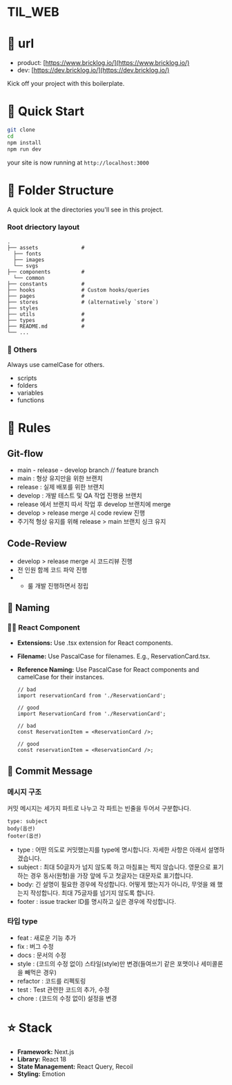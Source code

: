 # TIL_WEB

# 🔗 url
- product: [https://www.bricklog.io/](https://www.bricklog.io/)
- dev: [https://dev.bricklog.io/](https://dev.bricklog.io/)

Kick off your project with this boilerplate.

# 🚀 Quick Start

```bash
git clone
cd
npm install
npm run dev
```

your site is now running at `http://localhost:3000`

# 📁 Folder Structure

A quick look at the directories you'll see in this project.

### Root driectory layout

    .
    ├── assets              #
      ├── fonts
      ├── images
      └── svgs
    ├── components          #
      └── common
    ├── constants           #
    ├── hooks               # Custom hooks/queries
    ├── pages               #
    ├── stores              # (alternatively `store`)
    ├── styles              
    ├── utils               #
    ├── types               #
    ├── README.md           #
    └── ...

### 🐪 Others

Always use camelCase for others.

- scripts
- folders
- variables
- functions

# 📕 Rules

## Git-flow

- main - release - develop branch // feature branch
- main : 형상 유지만을 위한 브랜치
- release : 실제 배포를 위한 브랜치
- develop : 개발 테스트 및 QA 작업 진행용 브랜치
- release 에서 브랜치 따서 작업 후 develop 브랜치에 merge
- develop > release merge 시 code review 진행
- 주기적 형상 유지를 위해 release > main 브랜치 싱크 유지

## Code-Review

- develop > release merge 시 코드리뷰 진행
- 전 인원 함께 코드 파악 진행
- + 룰 개발 진행하면서 정립


## 📛 Naming

### 👨‍🦳 React Component

- **Extensions:** Use .tsx extension for React components.

- **Filename:** Use PascalCase for filenames. E.g., ReservationCard.tsx.

- **Reference Naming:** Use PascalCase for React components and camelCase for their instances.

  ```tsx
  // bad
  import reservationCard from './ReservationCard';

  // good
  import ReservationCard from './ReservationCard';

  // bad
  const ReservationItem = <ReservationCard />;

  // good
  const reservationItem = <ReservationCard />;
  ```
## 📛 Commit Message

### 메시지 구조
커밋 메시지는 세가지 파트로 나누고 각 파트는 빈줄을 두어서 구분합나다.

```
type: subject
body(옵션)
footer(옵션)
```

- type : 어떤 의도로 커밋했는지를 type에 명시합니다. 자세한 사항은 아래서 설명하겠습니다.
- subject : 최대 50글자가 넘지 않도록 하고 마침표는 찍지 않습니다. 영문으로 표기하는 경우 동사(원형)을 가장 앞에 두고 첫글자는 대문자로 표기합니다. 
- body: 긴 설명이 필요한 경우에 작성합니다. 어떻게 했는지가 아니라, 무엇을 왜 했는지 작성합니다. 최대 75글자를 넘기지 않도록 합니다.
- footer : issue tracker ID를 명시하고 싶은 경우에 작성합니다.

### 타입 type
- feat : 새로운 기능 추가
- fix : 버그 수정
- docs : 문서의 수정
- style : (코드의 수정 없이) 스타일(style)만 변경(들여쓰기 같은 포맷이나 세미콜론을 빼먹은 경우)
- refactor : 코드를 리펙토링
- test : Test 관련한 코드의 추가, 수정
- chore : (코드의 수정 없이) 설정을 변경

# ⭐️ Stack

- **Framework:** Next.js
- **Library:** React 18
- **State Management:** React Query, Recoil
- **Styling:** Emotion
